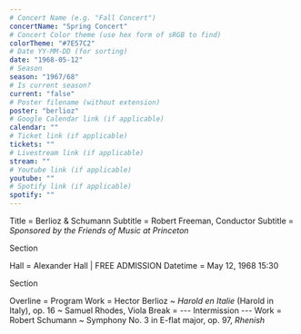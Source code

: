 ```yaml
---
# Concert Name (e.g. "Fall Concert")
concertName: "Spring Concert"
# Concert Color theme (use hex form of sRGB to find)
colorTheme: "#7E57C2"
# Date YY-MM-DD (for sorting)
date: "1968-05-12"
# Season
season: "1967/68"
# Is current season?
current: "false"
# Poster filename (without extension)
poster: "berlioz"
# Google Calendar link (if applicable)
calendar: ""
# Ticket link (if applicable)
tickets: ""
# Livestream link (if applicable)
stream: ""
# Youtube link (if applicable)
youtube: ""
# Spotify link (if applicable)
spotify: ""
---
```

Title = Berlioz & Schumann
Subtitle = Robert Freeman, Conductor
Subtitle = *Sponsored by the Friends of Music at Princeton*

Section

Hall = Alexander Hall | FREE ADMISSION
Datetime = May 12, 1968 15:30

Section

Overline = Program
Work = Hector Berlioz ~ *Harold en Italie* (Harold in Italy), op. 16 ~ Samuel Rhodes, Viola
Break = --- Intermission ---
Work = Robert Schumann ~ Symphony No. 3 in E-flat major, op. 97, *Rhenish*
